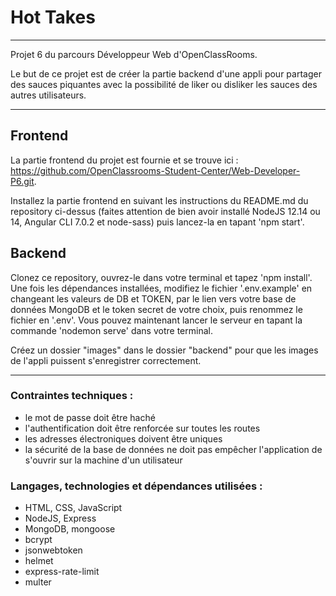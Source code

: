 # Hot Takes

***

Projet 6 du parcours Développeur Web d'OpenClassRooms. 

Le but de ce projet est de créer la partie backend d'une appli pour partager des sauces piquantes avec la possibilité de liker ou disliker les sauces des autres utilisateurs. 

***

## Frontend

La partie frontend du projet est fournie et se trouve ici : https://github.com/OpenClassrooms-Student-Center/Web-Developer-P6.git. 

Installez la partie frontend en suivant les instructions du README.md du repository ci-dessus (faites attention de bien avoir installé NodeJS 12.14 ou 14, Angular CLI 7.0.2 et node-sass) puis lancez-la en tapant 'npm start'.  

## Backend

Clonez ce repository, ouvrez-le dans votre terminal et tapez 'npm install'. 
Une fois les dépendances installées, modifiez le fichier '.env.example' en changeant les valeurs de DB et TOKEN, par le lien vers votre base de données MongoDB et le token secret de votre choix, puis renommez le fichier en '.env'. Vous pouvez maintenant lancer le serveur en tapant la commande 'nodemon serve' dans votre terminal. 

Créez un dossier "images" dans le dossier "backend" pour que les images de l'appli puissent s'enregistrer correctement. 

***

### Contraintes techniques :
* le mot de passe doit être haché
* l'authentification doit être renforcée sur toutes les routes
* les adresses électroniques doivent être uniques
* la sécurité de la base de données ne doit pas empêcher l'application de s'ouvrir sur la machine d'un utilisateur

### Langages, technologies et dépendances utilisées :
* HTML, CSS, JavaScript
* NodeJS, Express
* MongoDB, mongoose
* bcrypt
* jsonwebtoken
* helmet
* express-rate-limit
* multer